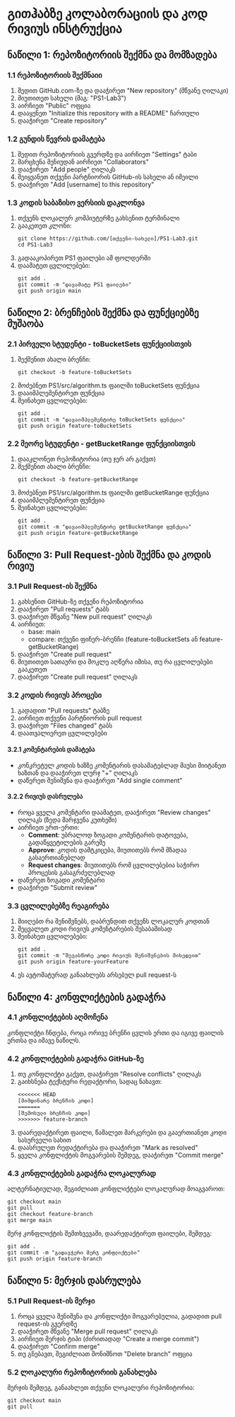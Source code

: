 # გითჰაბზე კოლაბორაციის და კოდ რივიუს ინსტრუქცია

## ნაწილი 1: რეპოზიტორიის შექმნა და მომზადება

### 1.1 რეპოზიტორიის შექმნაიი

1. შედით GitHub.com-ზე და დააჭირეთ "New repository" (მწვანე ღილაკი)
2. მიუთითეთ სახელი (მაგ: "PS1-Lab3")
3. აირჩიეთ "Public" ოფცია
4. დააყენეთ "Initialize this repository with a README" ჩართული
5. დააჭირეთ "Create repository"

### 1.2 გუნდის წევრის დამატება

1. შედით რეპოზიტორიის გვერდზე და აირჩიეთ "Settings" ტაბი
2. მარცხენა მენიუდან აირჩიეთ "Collaborators"
3. დააჭირეთ "Add people" ღილაკს
4. შეიყვანეთ თქვენი პარტნიორის GitHub-ის სახელი ან იმეილი
5. დააჭირეთ "Add [username] to this repository"

### 1.3 კოდის საბაზისო ვერსიის დაკლონვა

1. თქვენს ლოკალურ კომპიუტერზე გახსენით ტერმინალი
2. გააკეთეთ კლონი:
   ```
   git clone https://github.com/[თქვენი-სახელი]/PS1-Lab3.git
   cd PS1-Lab3
   ```
3. გადააკოპირეთ PS1 ფაილები ამ ფოლდერში
4. დაამატეთ ცვლილებები:
   ```
   git add .
   git commit -m "დავამატე PS1 ფაილები"
   git push origin main
   ```

## ნაწილი 2: ბრენჩების შექმნა და ფუნქციებზე მუშაობა

### 2.1 პირველი სტუდენტი - toBucketSets ფუნქციისთვის

1. შექმენით ახალი ბრენჩი:
   ```
   git checkout -b feature-toBucketSets
   ```
2. მოძებნეთ PS1/src/algorithm.ts ფაილში toBucketSets ფუნქცია
3. დააიმპლემენტირეთ ფუნქცია
4. შეინახეთ ცვლილებები:
   ```
   git add .
   git commit -m "დავაიმპლემენტირე toBucketSets ფუნქცია"
   git push origin feature-toBucketSets
   ```

### 2.2 მეორე სტუდენტი - getBucketRange ფუნქციისთვის

1. დააკლონეთ რეპოზიტორია (თუ ჯერ არ გაქვთ)
2. შექმენით ახალი ბრენჩი:
   ```
   git checkout -b feature-getBucketRange
   ```
3. მოძებნეთ PS1/src/algorithm.ts ფაილში getBucketRange ფუნქცია
4. დააიმპლემენტირეთ ფუნქცია
5. შეინახეთ ცვლილებები:
   ```
   git add .
   git commit -m "დავაიმპლემენტირე getBucketRange ფუნქცია"
   git push origin feature-getBucketRange
   ```

## ნაწილი 3: Pull Request-ების შექმნა და კოდის რივიუ

### 3.1 Pull Request-ის შექმნა

1. გახსენით GitHub-ზე თქვენი რეპოზიტორია
2. დააჭირეთ "Pull requests" ტაბს
3. დააჭირეთ მწვანე "New pull request" ღილაკს
4. აირჩიეთ:
   - base: main
   - compare: თქვენი ფიჩერ-ბრენჩი (feature-toBucketSets ან feature-getBucketRange)
5. დააჭირეთ "Create pull request"
6. მიუთითეთ სათაური და მოკლე აღწერა იმისა, თუ რა ცვლილებები გააკეთეთ
7. დააჭირეთ "Create pull request" ღილაკს

### 3.2 კოდის რივიუს პროცესი

1. გადადით "Pull requests" ტაბზე
2. აირჩიეთ თქვენი პარტნიორის pull request
3. დააჭირეთ "Files changed" ტაბს
4. დაათვალიერეთ ცვლილებები

#### 3.2.1 კომენტარების დამატება

- კონკრეტულ კოდის ხაზზე კომენტარის დასამატებლად მაუსი მიიტანეთ ხაზთან და დააჭირეთ ლურჯ "+" ღილაკს
- დაწერეთ შენიშვნა და დააჭირეთ "Add single comment"

#### 3.2.2 რივიუს დასრულება

- როცა ყველა კომენტარი დაამატეთ, დააჭირეთ "Review changes" ღილაკს (ზედა მარჯვენა კუთხეში)
- აირჩიეთ ერთ-ერთი:
  - **Comment**: უბრალოდ ზოგადი კომენტარის დატოვება, გადაწყვეტილების გარეშე
  - **Approve**: კოდის დამტკიცება, მიუთითებს რომ მზადაა გასაერთიანებლად
  - **Request changes**: მიუთითებს რომ ცვლილებებია საჭირო პროცესის გასაგრძელებლად
- დაწერეთ ზოგადი კომენტარი
- დააჭირეთ "Submit review"

### 3.3 ცვლილებებზე რეაგირება

1. მიიღებთ რა შენიშვნებს, დაბრუნდით თქვენს ლოკალურ კოდთან
2. შეცვალეთ კოდი რივიუს კომენტარების შესაბამისად
3. შეინახეთ ცვლილებები:
   ```
   git add .
   git commit -m "შევასწორე კოდი რივიუს შენიშვნების მიხედვით"
   git push origin feature-yourFeature
   ```
4. ეს ავტომატურად განაახლებს არსებულ pull request-ს

## ნაწილი 4: კონფლიქტების გადაჭრა

### 4.1 კონფლიქტების აღმოჩენა

კონფლიქტი ჩნდება, როცა ორივე ბრენჩი ცვლის ერთი და იგივე ფაილის ერთსა და იმავე ნაწილს.

### 4.2 კონფლიქტების გადაჭრა GitHub-ზე

1. თუ კონფლიქტი გაქვთ, დააჭირეთ "Resolve conflicts" ღილაკს
2. გაიხსნება ტექსტური რედაქტორი, სადაც ნახავთ:
   ```
   <<<<<<< HEAD
   [მიმდინარე ბრენჩის კოდი]
   =======
   [შემოსული ბრენჩის კოდი]
   >>>>>>> feature-branch
   ```
3. დაარედაქტირეთ ფაილი, წაშალეთ მარკერები და გააერთიანეთ კოდი სასურველი სახით
4. დაასრულეთ რედაქტირება და დააჭირეთ "Mark as resolved"
5. ყველა კონფლიქტის მოგვარების შემდეგ, დააჭირეთ "Commit merge"

### 4.3 კონფლიქტების გადაჭრა ლოკალურად

ალტერნატიულად, შეგიძლიათ კონფლიქტები ლოკალურად მოაგვაროთ:

```
git checkout main
git pull
git checkout feature-branch
git merge main
```

მერჯ კონფლიქტის შემთხვევაში, დაარედაქტირეთ ფაილები, შემდეგ:

```
git add .
git commit -m "გადავჭერი მერჯ კონფლიქტები"
git push origin feature-branch
```

## ნაწილი 5: მერჯის დასრულება

### 5.1 Pull Request-ის მერჯი

1. როცა ყველა შენიშვნა და კონფლიქტი მოგვარებულია, გადადით pull request-ის გვერდზე
2. დააჭირეთ მწვანე "Merge pull request" ღილაკს
3. აირჩიეთ მერჯის ტიპი (ძირითადად "Create a merge commit")
4. დააჭირეთ "Confirm merge"
5. თუ გნებავთ, შეგიძლიათ მონიშნოთ "Delete branch" ოფცია

### 5.2 ლოკალური რეპოზიტორიის განახლება

მერჯის შემდეგ, განაახლეთ თქვენი ლოკალური რეპოზიტორია:

```
git checkout main
git pull
```

